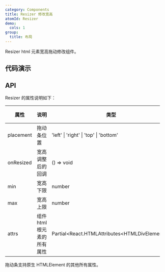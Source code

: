 ```yaml
---
category: Components
title: Resizer 修改宽高
atomId: Resizer
demo:
  cols: 1
group:
  title: 布局
---
```


Resizer html 元素宽高拖动修改组件。

## 代码演示

<!-- prettier-ignore -->
<code src="./demo/basic.tsx"></code>
<code src="./demo/limit.tsx"></code>
<code src="./demo/nest.tsx"></code>
<code src="./demo/inline.tsx"></code>
<code src="./demo/on-resized.tsx"></code>

## API

Resizer 的属性说明如下：

| 属性      | 说明                       | 类型                                            | 默认值                  | 版本 |
| --------- | -------------------------- | ----------------------------------------------- | ----------------------- | ---- |
| placement | 拖动条位置                 | 'left' \| 'right' \| 'top' \| 'bottom'          | 'bottom'                | --   |
| onResized | 宽高调整后的回调           | () => void                                      | --                      | --   |
| min       | 宽高下限                   | number                                          | 0                       | --   |
| max       | 宽高上限                   | number                                          | Number.MAX_SAFE_INTEGER | --   |
| attrs     | 组件 html 根元素的所有属性 | Partial\<React.HTMLAttributes\<HTMLDivElement>> | --                      | --   |

拖动条支持原生 HTMLElement 的其他所有属性。
